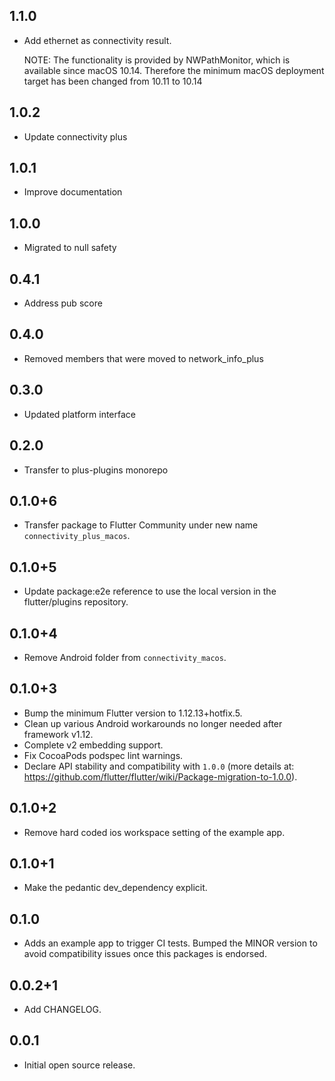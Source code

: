 ## 1.1.0

- Add ethernet as connectivity result.

  NOTE: The functionality is provided by NWPathMonitor, which is available since
  macOS 10.14. Therefore the minimum macOS deployment target has been changed
  from 10.11 to 10.14

## 1.0.2

- Update connectivity plus

## 1.0.1

- Improve documentation

## 1.0.0

- Migrated to null safety

## 0.4.1

- Address pub score

## 0.4.0

- Removed members that were moved to network_info_plus

## 0.3.0

- Updated platform interface

## 0.2.0

- Transfer to plus-plugins monorepo

## 0.1.0+6

- Transfer package to Flutter Community under new name `connectivity_plus_macos`.

## 0.1.0+5

- Update package:e2e reference to use the local version in the flutter/plugins
  repository.

## 0.1.0+4

- Remove Android folder from `connectivity_macos`.

## 0.1.0+3

- Bump the minimum Flutter version to 1.12.13+hotfix.5.
- Clean up various Android workarounds no longer needed after framework v1.12.
- Complete v2 embedding support.
- Fix CocoaPods podspec lint warnings.
- Declare API stability and compatibility with `1.0.0` (more details at: https://github.com/flutter/flutter/wiki/Package-migration-to-1.0.0).

## 0.1.0+2

- Remove hard coded ios workspace setting of the example app.

## 0.1.0+1

- Make the pedantic dev_dependency explicit.

## 0.1.0

- Adds an example app to trigger CI tests. Bumped the MINOR version to
  avoid compatibility issues once this packages is endorsed.

## 0.0.2+1

- Add CHANGELOG.

## 0.0.1

- Initial open source release.
